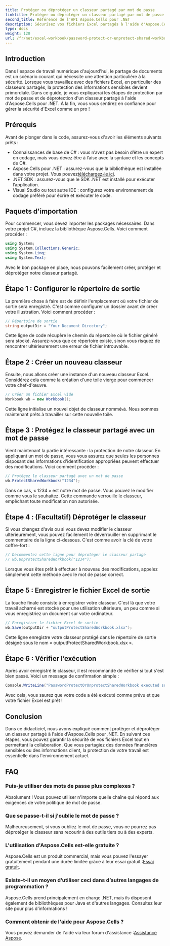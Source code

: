 ```yaml
---
title: Protéger ou déprotéger un classeur partagé par mot de passe
linktitle: Protéger ou déprotéger un classeur partagé par mot de passe
second_title: Référence de l'API Aspose.Cells pour .NET
description: Sécurisez vos fichiers Excel partagés à l'aide d'Aspose.Cells pour .NET avec notre guide simple sur les techniques de protection et de déprotection par mot de passe.
type: docs
weight: 120
url: /fr/net/excel-workbook/password-protect-or-unprotect-shared-workbook/
---
```

## Introduction

Dans l'espace de travail numérique d'aujourd'hui, le partage de documents est un scénario courant qui nécessite une attention particulière à la sécurité. Lorsque vous travaillez avec des fichiers Excel, en particulier des classeurs partagés, la protection des informations sensibles devient primordiale. Dans ce guide, je vous expliquerai les étapes de protection par mot de passe et de déprotection d'un classeur partagé à l'aide d'Aspose.Cells pour .NET. À la fin, vous vous sentirez en confiance pour gérer la sécurité d'Excel comme un pro !

## Prérequis

Avant de plonger dans le code, assurez-vous d'avoir les éléments suivants prêts :

- Connaissances de base de C# : vous n’avez pas besoin d’être un expert en codage, mais vous devez être à l’aise avec la syntaxe et les concepts de C#.
-  Aspose.Cells pour .NET : assurez-vous que la bibliothèque est installée dans votre projet. Vous pouvez[téléchargez-le ici](https://releases.aspose.com/cells/net/).
- .NET SDK : assurez-vous que le SDK .NET est installé pour exécuter l’application.
- Visual Studio ou tout autre IDE : configurez votre environnement de codage préféré pour écrire et exécuter le code.

## Paquets d'importation

Pour commencer, vous devez importer les packages nécessaires. Dans votre projet C#, incluez la bibliothèque Aspose.Cells. Voici comment procéder :

```csharp
using System;
using System.Collections.Generic;
using System.Linq;
using System.Text;
```

Avec le bon package en place, nous pouvons facilement créer, protéger et déprotéger notre classeur partagé. 

## Étape 1 : Configurer le répertoire de sortie

La première chose à faire est de définir l'emplacement où votre fichier de sortie sera enregistré. C'est comme configurer un dossier avant de créer votre illustration. Voici comment procéder :

```csharp
// Répertoire de sortie
string outputDir = "Your Document Directory";
```

Cette ligne de code récupère le chemin du répertoire où le fichier généré sera stocké. Assurez-vous que ce répertoire existe, sinon vous risquez de rencontrer ultérieurement une erreur de fichier introuvable.

## Étape 2 : Créer un nouveau classeur

Ensuite, nous allons créer une instance d'un nouveau classeur Excel. Considérez cela comme la création d'une toile vierge pour commencer votre chef-d'œuvre.

```csharp
// Créer un fichier Excel vide
Workbook wb = new Workbook();
```

 Cette ligne initialise un nouvel objet de classeur nommé`wb`. Nous sommes maintenant prêts à travailler sur cette nouvelle toile.

## Étape 3 : Protégez le classeur partagé avec un mot de passe

Vient maintenant la partie intéressante : la protection de notre classeur. En appliquant un mot de passe, vous vous assurez que seules les personnes disposant des informations d'identification appropriées peuvent effectuer des modifications. Voici comment procéder :

```csharp
// Protégez le classeur partagé avec un mot de passe
wb.ProtectSharedWorkbook("1234");
```

Dans ce cas, « 1234 » est notre mot de passe. Vous pouvez le modifier comme vous le souhaitez. Cette commande verrouille le classeur, empêchant toute modification non autorisée.

## Étape 4 : (Facultatif) Déprotéger le classeur

Si vous changez d'avis ou si vous devez modifier le classeur ultérieurement, vous pouvez facilement le déverrouiller en supprimant le commentaire de la ligne ci-dessous. C'est comme avoir la clé de votre coffre-fort :

```csharp
// Décommentez cette ligne pour déprotéger le classeur partagé
// wb.UnprotectSharedWorkbook("1234");
```

Lorsque vous êtes prêt à effectuer à nouveau des modifications, appelez simplement cette méthode avec le mot de passe correct.

## Étape 5 : Enregistrer le fichier Excel de sortie

La touche finale consiste à enregistrer votre classeur. C'est là que votre travail acharné est stocké pour une utilisation ultérieure, un peu comme si vous enregistriez un document sur votre ordinateur.

```csharp
// Enregistrer le fichier Excel de sortie
wb.Save(outputDir + "outputProtectSharedWorkbook.xlsx");
```

Cette ligne enregistre votre classeur protégé dans le répertoire de sortie désigné sous le nom « outputProtectSharedWorkbook.xlsx ». 

## Étape 6 : Vérifier l’exécution

Après avoir enregistré le classeur, il est recommandé de vérifier si tout s'est bien passé. Voici un message de confirmation simple :

```csharp
Console.WriteLine("PasswordProtectOrUnprotectSharedWorkbook executed successfully.\r\n");
```

Avec cela, vous saurez que votre code a été exécuté comme prévu et que votre fichier Excel est prêt !

## Conclusion

Dans ce didacticiel, nous avons expliqué comment protéger et déprotéger un classeur partagé à l'aide d'Aspose.Cells pour .NET. En suivant ces étapes, vous pouvez garantir la sécurité de vos fichiers Excel tout en permettant la collaboration. Que vous partagiez des données financières sensibles ou des informations client, la protection de votre travail est essentielle dans l'environnement actuel.

## FAQ

### Puis-je utiliser des mots de passe plus complexes ?
Absolument ! Vous pouvez utiliser n'importe quelle chaîne qui répond aux exigences de votre politique de mot de passe.

### Que se passe-t-il si j'oublie le mot de passe ?
Malheureusement, si vous oubliez le mot de passe, vous ne pourrez pas déprotéger le classeur sans recourir à des outils tiers ou à des experts.

### L'utilisation d'Aspose.Cells est-elle gratuite ?
 Aspose.Cells est un produit commercial, mais vous pouvez l'essayer gratuitement pendant une durée limitée grâce à leur essai gratuit :[Essai gratuit](https://releases.aspose.com/).

### Existe-t-il un moyen d’utiliser ceci dans d’autres langages de programmation ?
Aspose.Cells prend principalement en charge .NET, mais ils disposent également de bibliothèques pour Java et d'autres langages. Consultez leur site pour plus d'informations !

### Comment obtenir de l'aide pour Aspose.Cells ?
 Vous pouvez demander de l'aide via leur forum d'assistance :[Assistance Aspose](https://forum.aspose.com/c/cells/9).